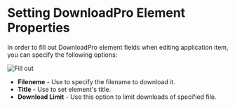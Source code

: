 # Setting DownloadPro Element Properties

In order to fill out DownloadPro element fields when editing application item, you can specify the following options:

![Fill out](/images/fill_out.png)

* **Fileneme** - Use to specify the filename to download it.
* **Title** - Use to set element's title.
* **Download Limit** - Use this option to limit downloads of specified file.
